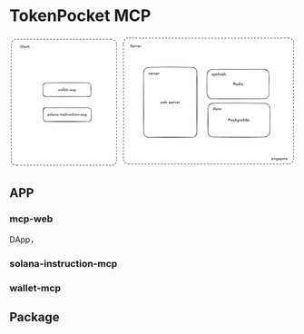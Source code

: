 # TokenPocket MCP

![1744962147941](image/README/1744962147941.png)

## APP

### mcp-web

DApp，


### solana-instruction-mcp



### wallet-mcp


## Package
